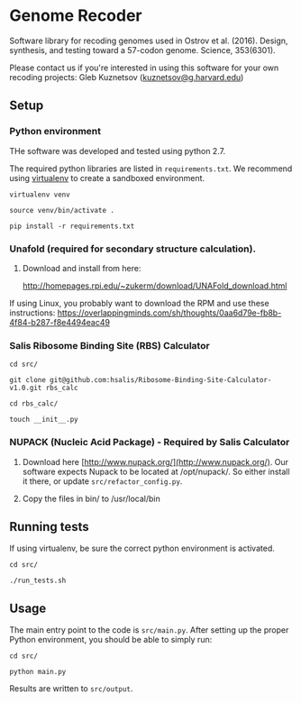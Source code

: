 # Genome Recoder

Software library for recoding genomes used in Ostrov et al. (2016). Design, synthesis, and testing toward a 57-codon genome. Science, 353(6301).

Please contact us if you're interested in using this software for your own recoding projects: Gleb Kuznetsov (kuznetsov@g.harvard.edu)

## Setup

### Python environment

THe software was developed and tested using python 2.7.

The required python libraries are listed in `requirements.txt`. We recommend
using [virtualenv](http://pypi.python.org/pypi/virtualenv) to create a
sandboxed environment.

    virtualenv venv

    source venv/bin/activate .

    pip install -r requirements.txt

### Unafold (required for secondary structure calculation).

1. Download and install from here:

    <http://homepages.rpi.edu/~zukerm/download/UNAFold_download.html>

If using Linux, you probably want to download the RPM and use these instructions:
<https://overlappingminds.com/sh/thoughts/0aa6d79e-fb8b-4f84-b287-f8e4494eac49>

### Salis Ribosome Binding Site (RBS) Calculator

    cd src/

    git clone git@github.com:hsalis/Ribosome-Binding-Site-Calculator-v1.0.git rbs_calc

    cd rbs_calc/

    touch __init__.py

### NUPACK (Nucleic Acid Package) - Required by Salis Calculator

1. Download here [http://www.nupack.org/](http://www.nupack.org/). Our software
   expects Nupack to be located at /opt/nupack/.  So either install it there, or update `src/refactor_config.py`.

2. Copy the files in bin/ to /usr/local/bin

## Running tests

If using virtualenv, be sure the correct python environment is activated.

    cd src/

    ./run_tests.sh

## Usage

The main entry point to the code is `src/main.py`. After setting up the proper Python environment, you should be able to simply run:

    cd src/

    python main.py
    
Results are written to `src/output`.
